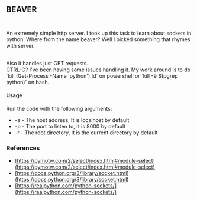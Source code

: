 ## BEAVER                                        
                                                 
An extremely simple http server. I took up this task to learn about sockets in python.
Where from the name beaver? Well I picked something that rhymes with server.

<br/>
Also it handles just GET requests.

<br/>
CTRL-C? I've been having some issues handling it. My work around is to do `kill (Get-Process -Name 'python').Id` on powershell or `kill -9 $(pgrep python)` on bash. 

#### Usage
Run the code with the following arguments:
- -a - The host address, It is localhost by default
- -p - The port to listen to, It is 8000 by default
- -r - The root directory, It is the current directory by default


### References
- [https://pymotw.com/2/select/index.html#module-select](https://pymotw.com/2/select/index.html#module-select)
- [https://docs.python.org/3/library/socket.html](https://docs.python.org/3/library/socket.html)
- [https://realpython.com/python-sockets/](https://realpython.com/python-sockets/)